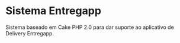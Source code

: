 # Sistema Entregapp
Sistema baseado em Cake PHP 2.0 para dar suporte ao aplicativo de Delivery Entregapp. 
